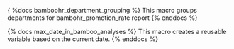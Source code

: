 { %docs bamboohr_department_grouping %}
This macro groups departments for bambohr_promotion_rate report
{% enddocs %}

{% docs max_date_in_bamboo_analyses %}
This macro creates a reusable variable based on the current date.
{% enddocs %}
